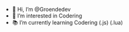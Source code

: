 - 👋 Hi, I’m @Groendedev
- 👀 I’m interested in Codering
- 📚 I’m currently learning Codering (.js) (.lua)

<!---
Groendedev/Groendedev is a ✨ special ✨ repository because its `README.md` (this file) appears on your GitHub profile.
You can click the Preview link to take a look at your changes.
--->
